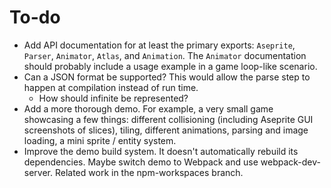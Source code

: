 # To-do

- Add API documentation for at least the primary exports: `Aseprite`, `Parser`,
  `Animator`, `Atlas`, and `Animation`. The `Animator` documentation should
  probably include a usage example in a game loop-like scenario.
- Can a JSON format be supported? This would allow the parse step to happen at
  compilation instead of run time.
  - How should infinite be represented?
- Add a more thorough demo. For example, a very small game showcasing a few
  things: different collisioning (including Aseprite GUI screenshots of slices),
  tiling, different animations, parsing and image loading, a mini sprite
  / entity system.
- Improve the demo build system. It doesn't automatically rebuild its
  dependencies. Maybe switch demo to Webpack and use webpack-dev-server. Related
  work in the npm-workspaces branch.
